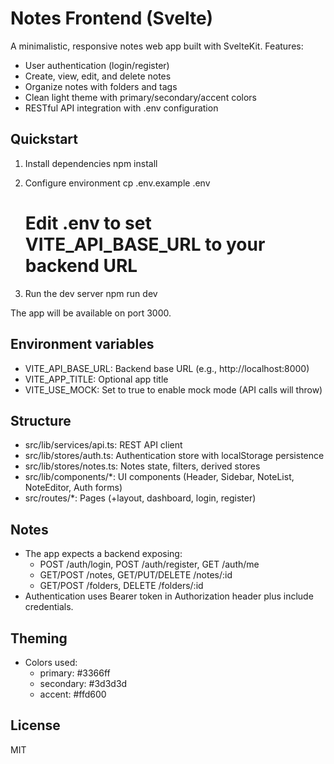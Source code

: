 # Notes Frontend (Svelte)

A minimalistic, responsive notes web app built with SvelteKit. Features:
- User authentication (login/register)
- Create, view, edit, and delete notes
- Organize notes with folders and tags
- Clean light theme with primary/secondary/accent colors
- RESTful API integration with .env configuration

## Quickstart

1. Install dependencies
   npm install

2. Configure environment
   cp .env.example .env
   # Edit .env to set VITE_API_BASE_URL to your backend URL

3. Run the dev server
   npm run dev

The app will be available on port 3000.

## Environment variables

- VITE_API_BASE_URL: Backend base URL (e.g., http://localhost:8000)
- VITE_APP_TITLE: Optional app title
- VITE_USE_MOCK: Set to true to enable mock mode (API calls will throw)

## Structure

- src/lib/services/api.ts: REST API client
- src/lib/stores/auth.ts: Authentication store with localStorage persistence
- src/lib/stores/notes.ts: Notes state, filters, derived stores
- src/lib/components/*: UI components (Header, Sidebar, NoteList, NoteEditor, Auth forms)
- src/routes/*: Pages (+layout, dashboard, login, register)

## Notes

- The app expects a backend exposing:
  - POST /auth/login, POST /auth/register, GET /auth/me
  - GET/POST /notes, GET/PUT/DELETE /notes/:id
  - GET/POST /folders, DELETE /folders/:id
- Authentication uses Bearer token in Authorization header plus include credentials.

## Theming

- Colors used:
  - primary: #3366ff
  - secondary: #3d3d3d
  - accent: #ffd600

## License

MIT

